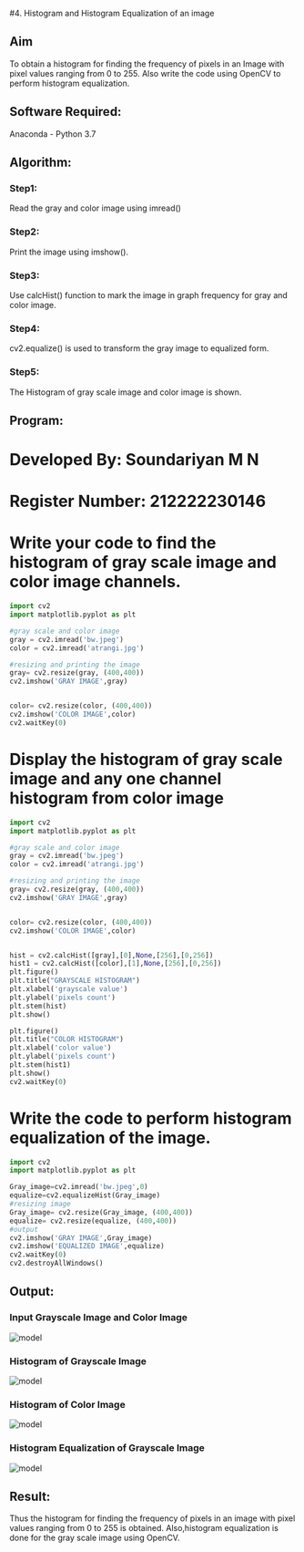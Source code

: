 #4. Histogram and Histogram Equalization of an image
## Aim
To obtain a histogram for finding the frequency of pixels in an Image with pixel values ranging from 0 to 255. Also write the code using OpenCV to perform histogram equalization.

## Software Required:
Anaconda - Python 3.7

## Algorithm:
### Step1:
Read the gray and color image using imread()

### Step2:
Print the image using imshow().

### Step3:
Use calcHist() function to mark the image in graph frequency for gray and color image.

### Step4:
cv2.equalize() is used to transform the gray image to equalized form.

### Step5:
The Histogram of gray scale image and color image is shown.

## Program:
# Developed By: Soundariyan M N
# Register Number: 212222230146

# Write your code to find the histogram of gray scale image and color image channels.
```python
import cv2
import matplotlib.pyplot as plt 

#gray scale and color image  
gray = cv2.imread('bw.jpeg')
color = cv2.imread('atrangi.jpg')

#resizing and printing the image 
gray= cv2.resize(gray, (400,400))
cv2.imshow('GRAY IMAGE',gray)


color= cv2.resize(color, (400,400))
cv2.imshow('COLOR IMAGE',color)
cv2.waitKey(0)
```




# Display the histogram of gray scale image and any one channel histogram from color image
```python
import cv2
import matplotlib.pyplot as plt 

#gray scale and color image  
gray = cv2.imread('bw.jpeg')
color = cv2.imread('atrangi.jpg')

#resizing and printing the image 
gray= cv2.resize(gray, (400,400))
cv2.imshow('GRAY IMAGE',gray)


color= cv2.resize(color, (400,400))
cv2.imshow('COLOR IMAGE',color)


hist = cv2.calcHist([gray],[0],None,[256],[0,256])
hist1 = cv2.calcHist([color],[1],None,[256],[0,256])
plt.figure()
plt.title("GRAYSCALE HISTOGRAM")
plt.xlabel('grayscale value')
plt.ylabel('pixels count')
plt.stem(hist)
plt.show()

plt.figure()
plt.title("COLOR HISTOGRAM")
plt.xlabel('color value')
plt.ylabel('pixels count')
plt.stem(hist1)
plt.show()
cv2.waitKey(0)

```



# Write the code to perform histogram equalization of the image. 
```python
import cv2
import matplotlib.pyplot as plt 

Gray_image=cv2.imread('bw.jpeg',0)
equalize=cv2.equalizeHist(Gray_image)
#resizing image 
Gray_image= cv2.resize(Gray_image, (400,400))
equalize= cv2.resize(equalize, (400,400))
#output
cv2.imshow('GRAY IMAGE',Gray_image)
cv2.imshow('EQUALIZED IMAGE',equalize)
cv2.waitKey(0)
cv2.destroyAllWindows()
```







## Output:
### Input Grayscale Image and Color Image
![model](out1.png)

### Histogram of Grayscale Image
![model](out3.png)

### Histogram of Color Image
![model](out4.png)

### Histogram Equalization of Grayscale Image
![model](out2.png)

## Result: 
Thus the histogram for finding the frequency of pixels in an image with pixel values ranging from 0 to 255 is obtained. Also,histogram equalization is done for the gray scale image using OpenCV.
